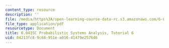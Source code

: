 ```yaml
---
content_type: resource
description: ''
file: /media/https%3A/open-learning-course-data-rc.s3.amazonaws.com/6-041sc-probabilistic-systems-analysis-and-applied-probability-fall-2013/04213fc89c68951ea01641479e257646_MIT6_041SCF13_tut06.pdf
file_type: application/pdf
resourcetype: Document
title: 6.041SC Probabilistic Systems Analysis, Tutorial 6
uid: 04213fc8-9c68-951e-a016-41479e257646
---
```

